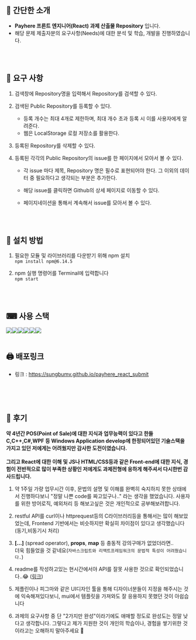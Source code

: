 ## 📌 간단한 소개  
- **Payhere 프론트 엔지니어(React) 과제 산출물 Repository** 입니다.
- 해당 문제 제출자분의 요구사항(Needs)에 대한 분석 및 학습, 개발을 진행하였습니다.
<br> 
<br> 

## 🤲 요구 사항
1. 검색창에 Repository명을 입력해서 Repository를 검색할 수 있다.

2. 검색된 Public Repository를 등록할 수 있다.
    - 등록 개수는 최대 4개로 제한하며, 최대 개수 초과 등록 시 이를 사용자에게 알려준다.
    - 웹은 LocalStorage 로컬 저장소를 활용한다.

3. 등록된 Repository를 삭제할 수 있다.

4. 등록된 각각의 Public Repository의 issue를 한 페이지에서 모아서 볼 수 있다.
    - 각 issue 마다 제목, Repository 명은 필수로 표현되어야 한다. 그 이외의 데이터 중 필요하다고 생각되는 부분은 추가한다.

    - 해당 issue를 클릭하면 Github의 상세 페이지로 이동할 수 있다.
    - 페이지네이션을 통해서 계속해서 issue를 모아서 볼 수 있다.

<br>
<br>


## 💽  설치 방법 
1. 필요한 모듈 및 라이브러리를 다운받기 위해 npm 설치    <br>
`` npm install npm@6.14.5 `` <br>

2. npm 실행 명령어를 Terminal에 입력합니다 <br>
``npm start``

<br>
<br>


## ⌨ 사용 스택
<img src="https://img.shields.io/badge/css-1572B6?style=for-the-badge&logo=css3&logoColor=white"><img src="https://img.shields.io/badge/html5-E34F26?style=for-the-badge&logo=html5&logoColor=white"><img src="https://img.shields.io/badge/javascript-F7DF1E?style=for-the-badge&logo=javascript&logoColor=black"><img src="https://img.shields.io/badge/react-61DAFB?style=for-the-badge&logo=react&logoColor=black"><img src="https://img.shields.io/badge/node.js-339933?style=for-the-badge&logo=Node.js&logoColor=white"><img src="https://img.shields.io/badge/github-181717?style=for-the-badge&logo=github&logoColor=white">
<br>
<br>



## 🖨 배포링크
- 링크 : https://sungbumv.github.io/payhere_react_submit 
<br>

<br>
<br>

## 💪 후기  
**약 4년간 POS(Point of Sale)에 대한 지식과 업무능력이 있다고 한들 C,C++,C#,WPF 등 Windows Application develop에 한정되어있던 기술스택을 가지고 있던 저에게는 어려웠지만 감사한 도전이였습니다.**
<br><br>**그리고 React에 대한 이해 및 JS나 HTML/CSS등과 같은 Front-end에 대한 지식, 경험이 전반적으로 많이 부족한 상황인 저에게도 과제전형에 응하게 해주셔서 다시한번 감사드립니다.**
1. 약 1주일 가량 업무시간 이후, 문법의 설명 및 이해를 완벽히 숙지하지 못한 상태에서 진행하다보니 "정말 나쁜 code를 짜고있구나.." 라는 생각을 했었습니다. 사용자를 위한 방어로직, 예외처리 등 해보고싶은 것은 개인적으로 공부해보려합니다.

2. restful API를 curl이나 httprequest등의 C라이브러리등을 통해서는 많이 해보았었는데, Frontend 기반에서는 비슷하지만 확실히 차이점이 있다고 생각했습니다(동기,비동기시 처리)

3. **[...]** (spread operator),  **props**,  **map** 등 충동적 강의구매가 없었더라면.. <br> 더욱 힘들었을 것 같네요(`자바스크립트와 리액트프레임워크의 문법적 특성이 어려웠습니다.`)

4. readme를 작성하고있는 현시간에서야 API를 잘못 사용한 것으로 확인되었습니다..😂  ([링크](https://docs.github.com/en/rest/search#search-repositories--code-samples))

5. 제플린이나 피그마와 같은 UI디자인 툴을 통해 디자이너분들이 지정을 해주시는 것에 익숙해져있다보니, mui에서 템플릿을 가져와도 잘 응용하지 못했던 것이 아쉽습니다 

6. 과제의 요구사항 중 단 "2가지만 완성"이라기에도 애매할 정도로 완성도는 정말 낮다고 생각합니다. 
그렇다고 제가 지원한 것이 개인의 학습이나, 경험을 쌓기위한 것이라고는 오해하지 말아주세요 🥵 


<br>
<br>




